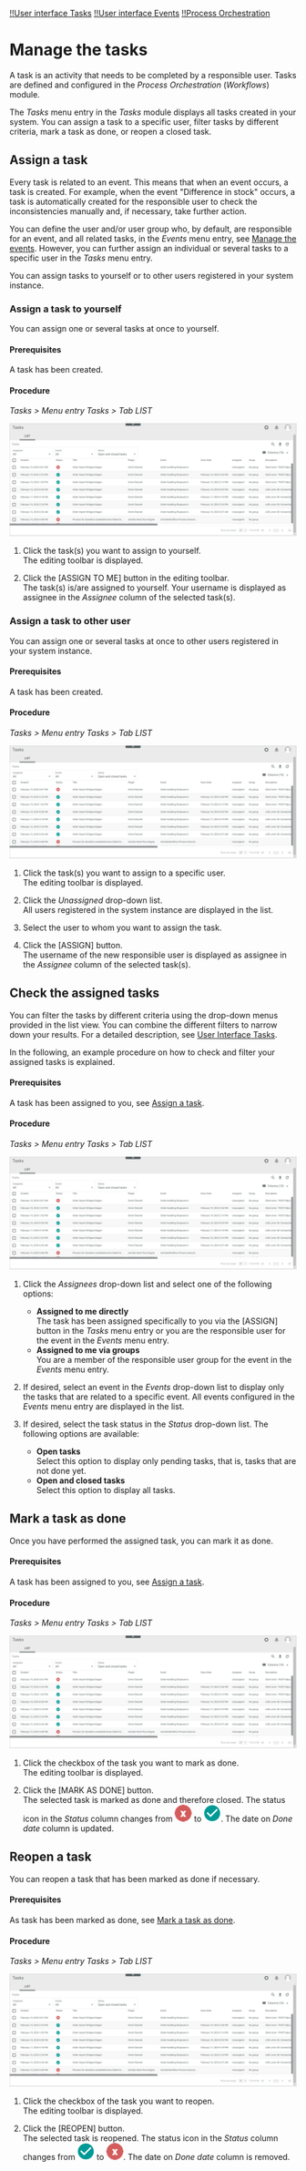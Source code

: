 
[!!User interface Tasks](../UserInterface/01a_List.md)
[!!User interface Events](../UserInterface/03a_List.md)
[!!Process Orchestration](../../ActindoWorkFlow/Overview/01_General.md)

# Manage the tasks

A task is an activity that needs to be completed by a responsible user. Tasks are defined and configured in the *Process Orchestration* (*Workflows*) module. 

[comment]: <> (Evtl. Link auf Workflows)

The *Tasks* menu entry in the *Tasks* module displays all tasks created in your system. You can assign a task to a specific user, filter tasks by different criteria, mark a task as done, or reopen a closed task.



## Assign a task

Every task is related to an event. This means that when an event occurs, a task is created. For example, when the event "Difference in stock" occurs, a task is automatically created for the responsible user to check the inconsistencies manually and, if necessary, take further action. 

You can define the user and/or user group who, by default, are responsible for an event, and all related tasks, in the *Events* menu entry, see [Manage the events](./01_ManageEvents.md). However, you can further assign an individual or several tasks to a specific user in the *Tasks* menu entry.

You can assign tasks to yourself or to other users registered in your system instance.

[comment]: <> (instance in Glossar aufnehmen und definieren? Oder anders nennen?)

### Assign a task to yourself

You can assign one or several tasks at once to yourself.

#### Prerequisites

A task has been created.

#### Procedure

*Tasks > Menu entry Tasks > Tab LIST*

![List of tasks](../../Assets/Screenshots/Tasks/Tasks/ListTasks.png "[List of tasks]")

1. Click the task(s) you want to assign to yourself.  
    The editing toolbar is displayed.

2. Click the [ASSIGN TO ME] button in the editing toolbar.  
    The task(s) is/are assigned to yourself. Your username is displayed as assignee in the *Assignee* column of the selected task(s).


### Assign a task to other user

You can assign one or several tasks at once to other users registered in your system instance.

#### Prerequisites

A task has been created.

#### Procedure

*Tasks > Menu entry Tasks > Tab LIST*

![List of tasks](../../Assets/Screenshots/Tasks/Tasks/ListTasks.png "[List of tasks]")

1. Click the task(s) you want to assign to a specific user.  
    The editing toolbar is displayed.

2. Click the *Unassigned* drop-down list.  
    All users registered in the system instance are displayed in the list.

3. Select the user to whom you want to assign the task.
    
4. Click the [ASSIGN] button.  
    The username of the new responsible user is displayed as assignee in the *Assignee* column of the selected task(s).


## Check the assigned tasks

You can filter the tasks by different criteria using the drop-down menus provided in the list view. You can combine the different filters to narrow down your results. For a detailed description, see [User Interface Tasks](../UserInterface/01a_List.md).

In the following, an example procedure on how to check and filter your assigned tasks is explained.

#### Prerequisites

A task has been assigned to you, see [Assign a task](#assign-a-task). 

#### Procedure

*Tasks > Menu entry Tasks > Tab LIST*

![List of tasks](../../Assets/Screenshots/Tasks/Tasks/ListTasks.png "[List of tasks]")

1. Click the *Assignees* drop-down list and select one of the following options:
    - **Assigned to me directly**  
        The task has been assigned specifically to you via the [ASSIGN] button in the *Tasks* menu entry or you are the responsible user for the event in the *Events* menu entry.
    - **Assigned to me via groups**    
        You are a member of the responsible user group for the event in the *Events* menu entry.

2. If desired, select an event in the *Events* drop-down list to display only the tasks that are related to a specific event. All events configured in the *Events* menu entry are displayed in the list.

3. If desired, select the task status in the *Status* drop-down list. The following options are available:
    - **Open tasks**  
        Select this option to display only pending tasks, that is, tasks that are not done yet.
    - **Open and closed tasks**  
        Select this option to display all tasks.



## Mark a task as done

Once you have performed the assigned task, you can mark it as done.

#### Prerequisites

A task has been assigned to you, see [Assign a task](#assign-a-task).

#### Procedure

*Tasks > Menu entry Tasks > Tab LIST*

![List of tasks](../../Assets/Screenshots/Tasks/Tasks/ListTasks.png "[List of tasks]")

1. Click the checkbox of the task you want to mark as done.  
    The editing toolbar is displayed.

2. Click the [MARK AS DONE] button.  
    The selected task is marked as done and therefore closed. The status icon in the *Status* column changes from ![Cross](../../Assets/Icons/Cross05.png "[Cross]") to ![Check](../../Assets/Icons/Check02.png "[Check]"). The date on *Done date* column is updated.



## Reopen a task

You can reopen a task that has been marked as done if necessary.

#### Prerequisites

As task has been marked as done, see [Mark a task as done](#mark-a-task-as-done).

#### Procedure

*Tasks > Menu entry Tasks > Tab LIST*

![List of tasks](../../Assets/Screenshots/Tasks/Tasks/ListTasks.png "[List of tasks]")

1. Click the checkbox of the task you want to reopen.  
    The editing toolbar is displayed.

2. Click the [REOPEN] button.  
    The selected task is reopened. The status icon in the *Status* column changes from ![Check](../../Assets/Icons/Check02.png "[Check]") to ![Cross](../../Assets/Icons/Cross05.png "[Cross]"). The date on *Done date* column is removed.